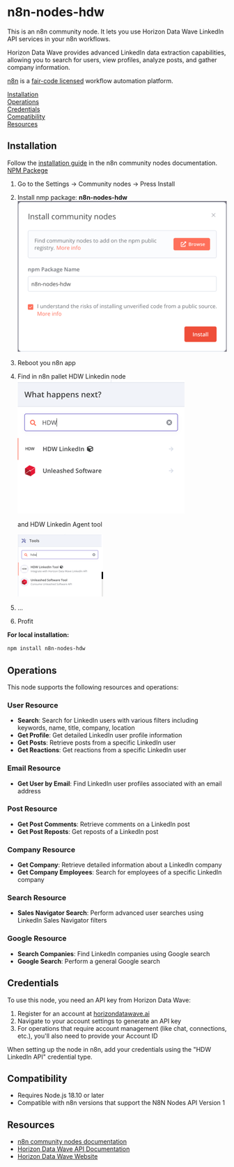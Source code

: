 # n8n-nodes-hdw

This is an n8n community node. It lets you use Horizon Data Wave LinkedIn API services in your n8n workflows.

Horizon Data Wave provides advanced LinkedIn data extraction capabilities, allowing you to search for users, view profiles, analyze posts, and gather company information.

[n8n](https://n8n.io/) is a [fair-code licensed](https://docs.n8n.io/reference/license/) workflow automation platform.

[Installation](#installation)  
[Operations](#operations)  
[Credentials](#credentials)  
[Compatibility](#compatibility)  
[Resources](#resources)  

## Installation

Follow the [installation guide](https://docs.n8n.io/integrations/community-nodes/installation/) in the n8n community nodes documentation.
[NPM Packege](https://www.npmjs.com/package/n8n-nodes-hdw)
1. Go to the Settings -> Community nodes -> Press Install
2. Install nmp package: **n8n-nodes-hdw**
![img.png](img/img.png)
3. Reboot you n8n app
4. Find in n8n pallet HDW Linkedin node
![img_1.png](img/img_1.png)

	and HDW Linkedin Agent tool

	![img_2.png](img/img_2.png)
5. ...
6. Profit 

**For local installation:**

```bash
npm install n8n-nodes-hdw
```

## Operations

This node supports the following resources and operations:

### User Resource
- **Search**: Search for LinkedIn users with various filters including keywords, name, title, company, location
- **Get Profile**: Get detailed LinkedIn user profile information
- **Get Posts**: Retrieve posts from a specific LinkedIn user
- **Get Reactions**: Get reactions from a specific LinkedIn user

### Email Resource
- **Get User by Email**: Find LinkedIn user profiles associated with an email address

### Post Resource
- **Get Post Comments**: Retrieve comments on a LinkedIn post
- **Get Post Reposts**: Get reposts of a LinkedIn post

### Company Resource
- **Get Company**: Retrieve detailed information about a LinkedIn company
- **Get Company Employees**: Search for employees of a specific LinkedIn company

### Search Resource
- **Sales Navigator Search**: Perform advanced user searches using LinkedIn Sales Navigator filters

### Google Resource
- **Search Companies**: Find LinkedIn companies using Google search
- **Google Search**: Perform a general Google search

## Credentials

To use this node, you need an API key from Horizon Data Wave:

1. Register for an account at [horizondatawave.ai](https://app.horizondatawave.ai/)
2. Navigate to your account settings to generate an API key
3. For operations that require account management (like chat, connections, etc.), you'll also need to provide your Account ID

When setting up the node in n8n, add your credentials using the "HDW LinkedIn API" credential type.

## Compatibility

- Requires Node.js 18.10 or later
- Compatible with n8n versions that support the N8N Nodes API Version 1

## Resources

* [n8n community nodes documentation](https://docs.n8n.io/integrations/community-nodes/)
* [Horizon Data Wave API Documentation](https://horizondatawave.ai/redoc)
* [Horizon Data Wave Website](https://horizondatawave.ai)

